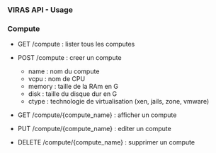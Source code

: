### VIRAS API - Usage

### Compute

* GET /compute : lister tous les computes
* POST /compute : creer un compute
  * name : nom du compute
  * vcpu : nom de CPU
  * memory : taille de la RAm en G
  * disk : taille du disque dur en G
  * ctype : technologie de virtualisation (xen, jails, zone, vmware)


* GET /compute/{compute_name} : afficher un compute
* PUT /compute/{compute_name} : editer un compute 
* DELETE /compute/{compute_name} : supprimer un compute

